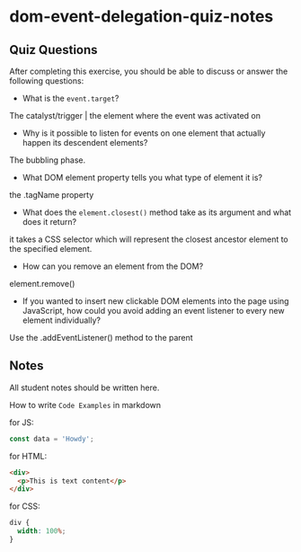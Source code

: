 # dom-event-delegation-quiz-notes

## Quiz Questions

After completing this exercise, you should be able to discuss or answer the following questions:

- What is the `event.target`?

The catalyst/trigger | the element where the event was activated on

- Why is it possible to listen for events on one element that actually happen its descendent elements?

The bubbling phase.

- What DOM element property tells you what type of element it is?

the .tagName property

- What does the `element.closest()` method take as its argument and what does it return?

it takes a CSS selector which will represent the closest ancestor element to the specified element.

- How can you remove an element from the DOM?

element.remove()

- If you wanted to insert new clickable DOM elements into the page using JavaScript, how could you avoid adding an event listener to every new element individually?

Use the .addEventListener() method to the parent

## Notes

All student notes should be written here.

How to write `Code Examples` in markdown

for JS:

```javascript
const data = 'Howdy';
```

for HTML:

```html
<div>
  <p>This is text content</p>
</div>
```

for CSS:

```css
div {
  width: 100%;
}
```
